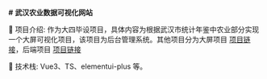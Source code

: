 **#** **武汉农业数据可视化网站**

🎈 项目介绍: 作为大四毕设项目，具体内容为根据武汉市统计年鉴中农业部分实现一个大屏可视化项目，该项目为后台管理系统。其他项目分为大屏项目 [项目链接](https://github.com/Qindsx/wadv-frontDesk)，后端项目 [项目链接](https://github.com/Qindsx/WADV-be)

🎯 技术栈: Vue3、TS、elementui-plus 等。
